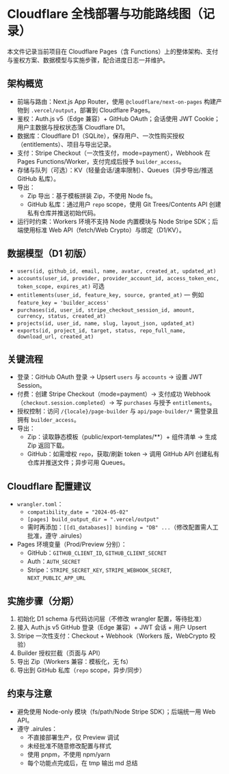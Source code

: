 # Cloudflare 全栈部署与功能路线图（记录）

本文件记录当前项目在 Cloudflare Pages（含 Functions）上的整体架构、支付与鉴权方案、数据模型与实施步骤，配合进度日志一并维护。

## 架构概览

- 前端与路由：Next.js App Router，使用 `@cloudflare/next-on-pages` 构建产物到 `.vercel/output`，部署到 Cloudflare Pages。
- 鉴权：Auth.js v5（Edge 兼容）+ GitHub OAuth；会话使用 JWT Cookie；用户主数据与授权状态落 Cloudflare D1。
- 数据库：Cloudflare D1（SQLite），保存用户、一次性购买授权（entitlements）、项目与导出记录。
- 支付：Stripe Checkout（一次性支付，mode=payment），Webhook 在 Pages Functions/Worker，支付完成后授予 `builder_access`。
- 存储与队列（可选）：KV（轻量会话/速率限制）、Queues（异步导出/推送 GitHub 私库）。
- 导出：
  - Zip 导出：基于模板拼装 Zip，不使用 Node fs。
  - GitHub 私库：通过用户 `repo` scope，使用 Git Trees/Contents API 创建私有仓库并推送初始代码。
- 运行时约束：Workers 环境不支持 Node 内置模块与 Node Stripe SDK；后端使用标准 Web API（fetch/Web Crypto）与绑定（D1/KV）。

## 数据模型（D1 初版）

- `users(id, github_id, email, name, avatar, created_at, updated_at)`
- `accounts(user_id, provider, provider_account_id, access_token_enc, token_scope, expires_at)` 可选
- `entitlements(user_id, feature_key, source, granted_at)` — 例如 `feature_key = 'builder_access'`
- `purchases(id, user_id, stripe_checkout_session_id, amount, currency, status, created_at)`
- `projects(id, user_id, name, slug, layout_json, updated_at)`
- `exports(id, project_id, target, status, repo_full_name, download_url, created_at)`

## 关键流程

- 登录：GitHub OAuth 登录 → Upsert `users` 与 `accounts` → 设置 JWT Session。
- 付费：创建 Stripe Checkout（mode=payment）→ 支付成功 Webhook（`checkout.session.completed`）→ 写 `purchases` 与授予 `entitlements`。
- 授权控制：访问 `/{locale}/page-builder` 与 `api/page-builder/*` 需登录且拥有 `builder_access`。
- 导出：
  - Zip：读取静态模板（public/export-templates/**）+ 组件清单 → 生成 Zip 返回下载。
  - GitHub：如需增权 `repo`，获取/刷新 token → 调用 GitHub API 创建私有仓库并推送文件；异步可用 Queues。

## Cloudflare 配置建议

- `wrangler.toml`：
  - `compatibility_date = "2024-05-02"`
  - `[pages] build_output_dir = ".vercel/output"`
  - 需时再添加：`[[d1_databases]] binding = "DB" ...`（修改配置需人工批准，遵守 .airules）
- Pages 环境变量（Prod/Preview 分别）：
  - GitHub：`GITHUB_CLIENT_ID`, `GITHUB_CLIENT_SECRET`
  - Auth：`AUTH_SECRET`
  - Stripe：`STRIPE_SECRET_KEY`, `STRIPE_WEBHOOK_SECRET`, `NEXT_PUBLIC_APP_URL`

## 实施步骤（分期）

1) 初始化 D1 schema 与代码访问层（不修改 wrangler 配置，等待批准）
2) 接入 Auth.js v5 GitHub 登录（Edge 兼容）+ JWT 会话 + 用户 Upsert
3) Stripe 一次性支付：Checkout + Webhook（Workers 版，WebCrypto 校验）
4) Builder 授权拦截（页面与 API）
5) 导出 Zip（Workers 兼容：模板化，无 fs）
6) 导出到 GitHub 私库（`repo` scope，异步/同步）

## 约束与注意

- 避免使用 Node-only 模块（fs/path/Node Stripe SDK）；后端统一用 Web API。
- 遵守 .airules：
  - 不直接部署生产，仅 Preview 调试
  - 未经批准不随意修改配置与样式
  - 使用 pnpm，不使用 npm/yarn
  - 每个功能点完成后，在 tmp 输出 md 总结

